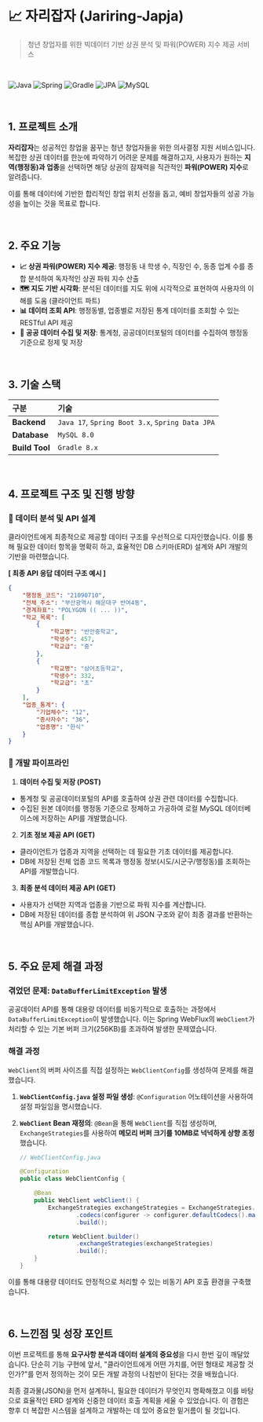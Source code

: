 # 📈 자리잡자 (Jariring-Japja)

> 청년 창업자를 위한 빅데이터 기반 상권 분석 및 파워(POWER) 지수 제공 서비스

<br>

![Java](https://img.shields.io/badge/Java-17-007396?logo=openjdk&logoColor=white)
![Spring](https://img.shields.io/badge/Spring_Boot-3.x-6DB33F?logo=spring&logoColor=white)
![Gradle](https://img.shields.io/badge/Gradle-8.x-02303A?logo=gradle&logoColor=white)
![JPA](https://img.shields.io/badge/Spring_Data_JPA-3.x-6DB33F?logo=spring&logoColor=white)
![MySQL](https://img.shields.io/badge/MySQL-8.0-4479A1?logo=mysql&logoColor=white)

<br>

## 1. 프로젝트 소개

**자리잡자**는 성공적인 창업을 꿈꾸는 청년 창업자들을 위한 의사결정 지원 서비스입니다. 복잡한 상권 데이터를 한눈에 파악하기 어려운 문제를 해결하고자, 사용자가 원하는 **지역(행정동)과 업종**을 선택하면 해당 상권의 잠재력을 직관적인 **파워(POWER) 지수**로 알려줍니다.

이를 통해 데이터에 기반한 합리적인 창업 위치 선정을 돕고, 예비 창업자들의 성공 가능성을 높이는 것을 목표로 합니다.

<br>

## 2. 주요 기능

- **📈 상권 파워(POWER) 지수 제공**: 행정동 내 학생 수, 직장인 수, 동종 업계 수를 종합 분석하여 독자적인 상권 파워 지수 산출
- **🗺️ 지도 기반 시각화**: 분석된 데이터를 지도 위에 시각적으로 표현하여 사용자의 이해를 도움 (클라이언트 파트)
- **📊 데이터 조회 API**: 행정동별, 업종별로 저장된 통계 데이터를 조회할 수 있는 RESTful API 제공
- **💾 공공 데이터 수집 및 저장**: 통계청, 공공데이터포털의 데이터를 수집하여 행정동 기준으로 정제 및 저장

<br>

## 3. 기술 스택

| 구분 | 기술 |
| :--- | :--- |
| **Backend** | `Java 17`, `Spring Boot 3.x`, `Spring Data JPA` |
| **Database** | `MySQL 8.0` |
| **Build Tool** | `Gradle 8.x` |

<br>

## 4. 프로젝트 구조 및 진행 방향

### 🔹 데이터 분석 및 API 설계
클라이언트에게 최종적으로 제공할 데이터 구조를 우선적으로 디자인했습니다. 이를 통해 필요한 데이터 항목을 명확히 하고, 효율적인 DB 스키마(ERD) 설계와 API 개발의 기반을 마련했습니다.

**[ 최종 API 응답 데이터 구조 예시 ]**
```json
{
    "행정동_코드": "21090710",
    "전체_주소": "부산광역시 해운대구 반여4동",
    "경계좌표": "POLYGON (( ... ))",
    "학교_목록": [
        {
            "학교명": "반안중학교",
            "학생수": 457,
            "학교급": "중"
        },
        {
            "학교명": "삼어초등학교",
            "학생수": 332,
            "학교급": "초"
        }
    ],
    "업종_통계": {
        "기업체수": "12",
        "종사자수": "36",
        "업종명": "한식"
    }
}
```

### 🔹 개발 파이프라인
1.  **데이터 수집 및 저장 (POST)**
- 통계청 및 공공데이터포털의 API를 호출하여 상권 관련 데이터를 수집합니다.
- 수집된 원본 데이터를 행정동 기준으로 정제하고 가공하여 로컬 MySQL 데이터베이스에 저장하는 API를 개발했습니다.

2.  **기초 정보 제공 API (GET)**
- 클라이언트가 업종과 지역을 선택하는 데 필요한 기초 데이터를 제공합니다.
- DB에 저장된 전체 업종 코드 목록과 행정동 정보(시도/시군구/행정동)를 조회하는 API를 개발했습니다.

3.  **최종 분석 데이터 제공 API (GET)**
- 사용자가 선택한 지역과 업종을 기반으로 파워 지수를 계산합니다.
- DB에 저장된 데이터를 종합 분석하여 위 JSON 구조와 같이 최종 결과를 반환하는 핵심 API를 개발했습니다.

<br>

## 5. 주요 문제 해결 과정

### 겪었던 문제: `DataBufferLimitException` 발생
공공데이터 API를 통해 대용량 데이터를 비동기적으로 호출하는 과정에서 `DataBufferLimitException`이 발생했습니다. 이는 Spring WebFlux의 `WebClient`가 처리할 수 있는 기본 버퍼 크기(256KB)를 초과하여 발생한 문제였습니다.

### 해결 과정
`WebClient`의 버퍼 사이즈를 직접 설정하는 `WebClientConfig`를 생성하여 문제를 해결했습니다.

1.  **`WebClientConfig.java` 설정 파일 생성**: `@Configuration` 어노테이션을 사용하여 설정 파일임을 명시했습니다.
2.  **`WebClient` Bean 재정의**: `@Bean`을 통해 `WebClient`를 직접 생성하며, `ExchangeStrategies`를 사용하여 **메모리 버퍼 크기를 10MB로 넉넉하게 상향 조정**했습니다.

    ```java
    // WebClientConfig.java

    @Configuration
    public class WebClientConfig {

        @Bean
        public WebClient webClient() {
            ExchangeStrategies exchangeStrategies = ExchangeStrategies.builder()
                    .codecs(configurer -> configurer.defaultCodecs().maxInMemorySize(10 * 1024 * 1024)) // 10MB
                    .build();

            return WebClient.builder()
                    .exchangeStrategies(exchangeStrategies)
                    .build();
        }
    }
    ```
이를 통해 대용량 데이터도 안정적으로 처리할 수 있는 비동기 API 호출 환경을 구축했습니다.

<br>

## 6. 느낀점 및 성장 포인트

이번 프로젝트를 통해 **요구사항 분석과 데이터 설계의 중요성**을 다시 한번 깊이 깨달았습니다. 단순히 기능 구현에 앞서, "클라이언트에게 어떤 가치를, 어떤 형태로 제공할 것인가?"를 먼저 정의하는 것이 모든 개발 과정의 나침반이 된다는 것을 배웠습니다.

최종 결과물(JSON)을 먼저 설계하니, 필요한 데이터가 무엇인지 명확해졌고 이를 바탕으로 효율적인 ERD 설계와 신중한 데이터 호출 계획을 세울 수 있었습니다. 이 경험은 향후 더 복잡한 시스템을 설계하고 개발하는 데 있어 중요한 밑거름이 될 것입니다.
